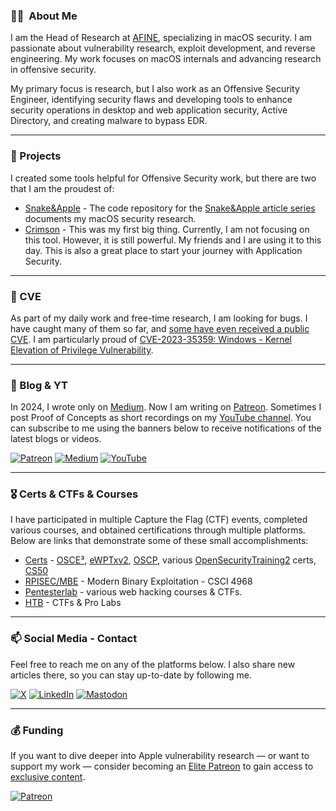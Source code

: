 ### :man_technologist: &nbsp;About Me
I am the Head of Research at [AFINE](https://afine.com/), specializing in macOS security. I am passionate about vulnerability research, exploit development, and reverse engineering. My work focuses on macOS internals and advancing research in offensive security. 

My primary focus is research, but I also work as an Offensive Security Engineer, identifying security flaws and developing tools to enhance security operations in desktop and web application security, Active Directory, and creating malware to bypass EDR.

***
### 🔭 Projects
I created some tools helpful for Offensive Security work, but there are two that I am the proudest of:
* [Snake&Apple](https://github.com/Karmaz95/Snake_Apple) - The code repository for the [Snake&Apple article series](https://medium.com/@karol-mazurek/list/snakeapple-50baea541374) documents my macOS security research.
* [Crimson](https://github.com/Karmaz95/crimson) - This was my first big thing. Currently, I am not focusing on this tool. However, it is still powerful. My friends and I are using it to this day. This is also a great place to start your journey with Application Security.

***
### 🐛 CVE
As part of my daily work and free-time research, I am looking for bugs. 
I have caught many of them so far, and [some have even received a public CVE](https://github.com/Karmaz95/Credits). I am particularly proud of [CVE-2023-35359: Windows - Kernel Elevation of Privilege Vulnerability](https://msrc.microsoft.com/update-guide/en-US/vulnerability/CVE-2023-35359).

***
### 📖 Blog & YT
In 2024, I wrote only on [Medium](https://karol-mazurek.medium.com/). Now I am writing on [Patreon](https://www.patreon.com/Karol_Mazurek). Sometimes I post Proof of Concepts as short recordings on my [YouTube channel](https://www.youtube.com/channel/UCPSvQXGgDEHBLi7mV665SiA). You can subscribe to me using the banners below to receive notifications of the latest blogs or videos.

[![Patreon](https://img.shields.io/badge/Patreon-F96854?style=for-the-badge&logo=patreon&logoColor=white)](https://www.patreon.com/Karol_Mazurek)
[![Medium](https://img.shields.io/badge/Medium-12100E?style=for-the-badge&logo=medium&logoColor=white)](https://karol-mazurek.medium.com/)
[![YouTube](https://img.shields.io/badge/YouTube-FF0000?style=for-the-badge&logo=youtube&logoColor=white)](https://www.youtube.com/@karol-mazurek)



***
### 🎖️ Certs & CTFs & Courses
I have participated in multiple Capture the Flag (CTF) events, completed various courses, and obtained certifications through multiple platforms. Below are links that demonstrate some of these small accomplishments:
* [Certs](https://www.credential.net/profile/karmaz/wallet#gs.3bpxob) - [OSCE³](https://www.offsec.com/blog/osce3-certification/), [eWPTxv2](https://security.ine.com/certifications/ewptx-certification/), [OSCP](https://www.offsec.com/courses/pen-200/), various [OpenSecurityTraining2](https://p.ost2.fyi/) certs, [CS50](https://certificates.cs50.io/21e12b5c-a762-4fd8-bc5d-d824c9b6680e.pdf)
* [RPISEC/MBE](https://github.com/Karmaz95/MBE) - Modern Binary Exploitation - CSCI 4968
* [Pentesterlab](https://pentesterlab.com/profile/e421693bba23833f2255e89ee9) - various web hacking courses & CTFs.
* [HTB](https://app.hackthebox.com/profile/187934) - CTFs & Pro Labs

***
### 📫 Social Media - Contact
Feel free to reach me on any of the platforms below. I also share new articles there, so you can stay up-to-date by following me.

[![X](https://img.shields.io/badge/X-%23000000.svg?style=for-the-badge&logo=X&logoColor=white)](https://twitter.com/karmaz95)
[![LinkedIn](https://img.shields.io/badge/linkedin-%230077B5.svg?style=for-the-badge&logo=linkedin&logoColor=white)](https://www.linkedin.com/in/karol-mazurek-849975183/)
[![Mastodon](https://img.shields.io/badge/-MASTODON-%232B90D9?style=for-the-badge&logo=mastodon&logoColor=white)](https://infosec.exchange/@karmaz)

***
### 💰 Funding
If you want to dive deeper into Apple vulnerability research — or want to support my work — consider becoming an [Elite Patreon](https://www.patreon.com/Karol_Mazurek/membership) to gain access to [exclusive content](https://www.patreon.com/collection/1529482).


[![Patreon](https://img.shields.io/badge/Patreon-F96854?style=for-the-badge&logo=patreon&logoColor=white)](https://www.patreon.com/Karol_Mazurek)
